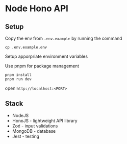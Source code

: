 # Node Hono API

## Setup

Copy the env from `.env.example` by running the command

```
cp .env.example.env
```

Setup apporpriate environment variables

Use pnpm for package management

```
pnpm install
pnpm run dev
```

open `http://localhost:<PORT>`

## Stack

- NodeJS
- HonoJS - lightweight API library
- Zod - input validations
- MongoDB - database
- Jest - testing
